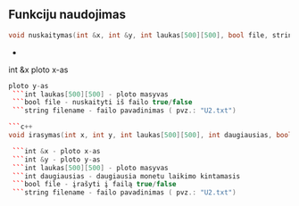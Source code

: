 ## Funkciju naudojimas

```c++
void nuskaitymas(int &x, int &y, int laukas[500][500], bool file, string filename)
```
- ```c++
int &x 
ploto x-as
``` c++ int &y 
ploto y-as
 ```int laukas[500][500] - ploto masyvas
 ```bool file - nuskaityti iš failo true/false
 ```string filename - failo pavadinimas ( pvz.: "U2.txt")

```c++
void irasymas(int x, int y, int laukas[500][500], int daugiausias, bool file, string filename)

 ```int &x - ploto x-as
 ```int &y - ploto y-as
 ```int laukas[500][500] - ploto masyvas
 ```int daugiausias - daugiausia monetu laikimo kintamasis
 ```bool file - įrašyti į failą true/false
 ```string filename - failo pavadinimas ( pvz.: "U2.txt")
